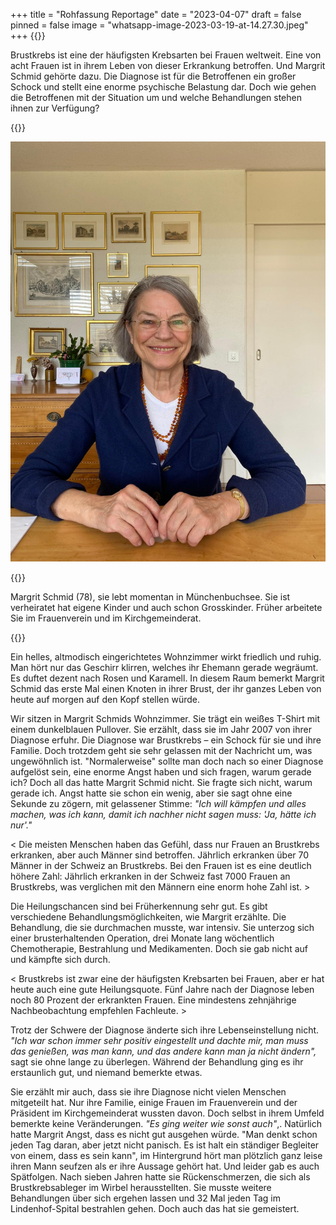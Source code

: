 +++
title = "Rohfassung Reportage"
date = "2023-04-07"
draft = false
pinned = false
image = "whatsapp-image-2023-03-19-at-14.27.30.jpeg"
+++
{{<lead>}}

Brustkrebs ist eine der häufigsten Krebsarten bei Frauen weltweit. Eine von acht Frauen ist in ihrem Leben von dieser Erkrankung betroffen. Und Margrit Schmid gehörte dazu. Die Diagnose ist für die Betroffenen ein großer Schock und stellt eine enorme psychische Belastung dar. Doch wie gehen die Betroffenen mit der Situation um und welche Behandlungen stehen ihnen zur Verfügung?

{{</lead>}}

![](whatsapp-image-2023-03-19-at-14.27.30.jpeg "Margrit Schmid")

{{<box>}}

Margrit Schmid (78), sie lebt momentan in Münchenbuchsee. Sie ist verheiratet hat eigene Kinder und auch schon Grosskinder. Früher arbeitete Sie im Frauenverein und im Kirchgemeinderat. 

{{</box>}}

Ein helles, altmodisch eingerichtetes Wohnzimmer wirkt friedlich und ruhig. Man hört nur das Geschirr klirren, welches ihr Ehemann gerade wegräumt. Es duftet dezent nach Rosen und Karamell. In diesem Raum bemerkt Margrit Schmid das erste Mal einen Knoten in ihrer Brust, der ihr ganzes Leben von heute auf morgen auf den Kopf stellen würde.

Wir sitzen in Margrit Schmids Wohnzimmer. Sie trägt ein weißes T-Shirt mit einem dunkelblauen Pullover. Sie erzählt, dass sie im Jahr 2007 von ihrer Diagnose erfuhr. Die Diagnose war Brustkrebs – ein Schock für sie und ihre Familie. Doch trotzdem geht sie sehr gelassen mit der Nachricht um, was ungewöhnlich ist. "Normalerweise" sollte man doch nach so einer Diagnose aufgelöst sein, eine enorme Angst haben und sich fragen, warum gerade ich? Doch all das hatte Margrit Schmid nicht. Sie fragte sich nicht, warum gerade ich. Angst hatte sie schon ein wenig, aber sie sagt ohne eine Sekunde zu zögern, mit gelassener Stimme: *"Ich will kämpfen und alles machen, was ich kann, damit ich nachher nicht sagen muss: 'Ja, hätte ich nur'."*

< Die meisten Menschen haben das Gefühl, dass nur Frauen an Brustkrebs erkranken, aber auch Männer sind betroffen. Jährlich erkranken über 70 Männer in der Schweiz an Brustkrebs. Bei den Frauen ist es eine deutlich höhere Zahl: Jährlich erkranken in der Schweiz fast 7000 Frauen an Brustkrebs, was verglichen mit den Männern eine enorm hohe Zahl ist. >

Die Heilungschancen sind bei Früherkennung sehr gut. Es gibt verschiedene Behandlungsmöglichkeiten, wie Margrit erzählte. Die Behandlung, die sie durchmachen musste, war intensiv. Sie unterzog sich einer brusterhaltenden Operation, drei Monate lang wöchentlich Chemotherapie, Bestrahlung und Medikamenten. Doch sie gab nicht auf und kämpfte sich durch.

< Brustkrebs ist zwar eine der häufigsten Krebsarten bei Frauen, aber er hat heute auch eine gute Heilungsquote. Fünf Jahre nach der Diagnose leben noch 80 Prozent der erkrankten Frauen. Eine mindestens zehnjährige Nachbeobachtung empfehlen Fachleute. >

Trotz der Schwere der Diagnose änderte sich ihre Lebenseinstellung nicht. *"Ich war schon immer sehr positiv eingestellt und dachte mir, man muss das genießen, was man kann, und das andere kann man ja nicht ändern",* sagt sie ohne lange zu überlegen. Während der Behandlung ging es ihr erstaunlich gut, und niemand bemerkte etwas.

Sie erzählt mir auch, dass sie ihre Diagnose nicht vielen Menschen mitgeteilt hat. Nur ihre Familie, einige Frauen im Frauenverein und der Präsident im Kirchgemeinderat wussten davon. Doch selbst in ihrem Umfeld bemerkte  keine Veränderungen. *"Es ging weiter wie sonst auch"*,. Natürlich hatte Margrit Angst, dass es nicht gut ausgehen würde. "Man denkt schon jeden Tag daran, aber jetzt nicht panisch. Es ist halt ein ständiger Begleiter von einem, dass es sein kann", im Hintergrund hört man plötzlich ganz leise ihren Mann seufzen als er ihre Aussage gehört hat. Und leider gab es auch Spätfolgen. Nach sieben Jahren hatte sie Rückenschmerzen, die sich als Brustkrebsableger im Wirbel herausstellten. Sie musste weitere Behandlungen über sich ergehen lassen und 32 Mal jeden Tag im Lindenhof-Spital bestrahlen gehen. Doch auch das hat sie gemeistert.